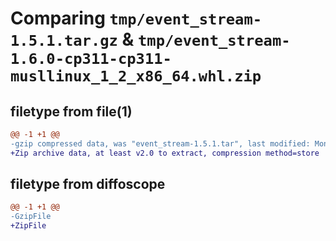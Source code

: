 # Comparing `tmp/event_stream-1.5.1.tar.gz` & `tmp/event_stream-1.6.0-cp311-cp311-musllinux_1_2_x86_64.whl.zip`

## filetype from file(1)

```diff
@@ -1 +1 @@
-gzip compressed data, was "event_stream-1.5.1.tar", last modified: Mon Nov  6 02:20:48 2023, max compression
+Zip archive data, at least v2.0 to extract, compression method=store
```

## filetype from diffoscope

```diff
@@ -1 +1 @@
-GzipFile
+ZipFile
```

